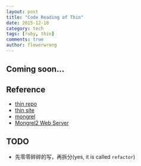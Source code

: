 ```yaml
---
layout: post
title: "Code Reading of Thin"
date: 2015-12-10
category: tech
tags: [ruby, thin]
comments: true
author: flowerwrong
---
```


## Coming soon...


## Reference

* [thin repo](https://github.com/macournoyer/thin)
* [thin site](http://code.macournoyer.com/thin/)
* [mongrel](https://github.com/evan/mongrel)
* [Mongrel2 Web Server](https://github.com/mongrel2/mongrel2)

## TODO

* 先零零碎碎的写，再拆分(yes, it is called `refactor`)
